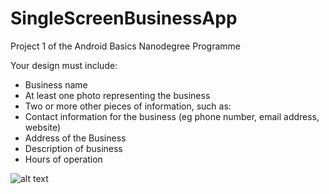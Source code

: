 # SingleScreenBusinessApp

Project 1 of the Android Basics Nanodegree Programme

Your design must include:

* Business name
* At least one photo representing the business
* Two or more other pieces of information, such as:
* Contact information for the business (eg phone number, email address, website)
* Address of the Business
* Description of business
* Hours of operation

![alt text](https://i.imgur.com/edlBzm2.png "My First App")
